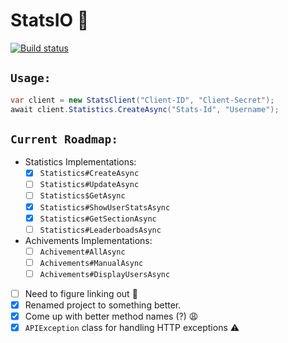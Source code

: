 # StatsIO 🏅
[![Build status](https://img.shields.io/appveyor/ci/yucked/statsio/master.svg?longCache=true&style=for-the-badge&logo=appveyor&colorA=303030&colorB=72ffc9&label=Current+Build)](https://ci.appveyor.com/project/Yucked/statsio)

## `Usage:`

```cs
var client = new StatsClient("Client-ID", "Client-Secret");
await client.Statistics.CreateAsync("Stats-Id", "Username");
```

## `Current Roadmap:`

- Statistics Implementations:
    - [x] `Statistics#CreateAsync`
    - [ ] `Statistics#UpdateAsync`
    - [ ] `Statistics$GetAsync`
    - [x] `Statistics#ShowUserStatsAsync`
    - [x] `Statistics#GetSectionAsync`
    - [ ] `Statistics#LeaderboadsAsync`
- Achivements Implementations: 
    - [ ] `Achivement#AllAsync`
    - [ ] `Achivements#ManualAsync`
    - [ ] `Achivements#DisplayUsersAsync`
- [ ] Need to figure linking out :thinking:
- [x] Renamed project to something better.
- [x] Come up with better method names (?) :weary:
- [x] `APIException` class for handling HTTP exceptions ⚠️
